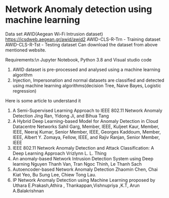 # Network Anomaly detection using machine learning 
Data set 
AWID(Aegean Wi-Fi Intrusion dataset)
https://icsdweb.aegean.gr/awid/awid2
AWID-CLS-R-Trn - Training dataset
AWID-CLS-R-Tst - Testing dataset
Can download the dataset from above mentioned website. 

Requirements:\n
Jupyter Notebook,
Python 3.8 and
Visual studio code

1. AWID dataset is pre-processed and analysed using a machine learning algorithm
2. Injection, Impersonation and normal datasets are classified and detected using machine learning algorithms(decision Tree, Naive Bayes, Logistic regression)

Here is some article to understand it

1.	A Semi-Supervised Learning Approach to IEEE 802.11 Network Anomaly Detection Jing Ran, Yidong Ji, and Bihua Tang
2.	A Hybrid Deep Learning-based Model for Anomaly Detection in Cloud Datacentre Networks Sahil Garg, Member, IEEE, Kuljeet Kaur, Member, IEEE, Neeraj Kumar, Senior Member, IEEE, Georges Kaddoum, Member, IEEE, Albert Y. Zomaya, Fellow, IEEE, and Rajiv Ranjan, Senior Member, IEEE
3.	IEEE 802.11 Network Anomaly Detection and Attack Classification: A Deep Learning Approach Vrizlynn L. L. Thing
4.	An anomaly-based Network Intrusion Detection System using Deep learning Nguyen Thanh Van, Tran Ngoc Thinh, Le Thanh Sach
5.	Autoencoder-based Network Anomaly Detection Zhaomin Chen, Chai Kiat Yeo, Bu Sung Lee, Chiew Tong Lau.
6.	IP Network Anomaly Detection using Machine Learning proposed by Uthara E.Prakash,Athira , Thankappan,Vishnupriya ,K.T, Arun A.Balakrishnan


